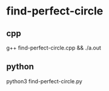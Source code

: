 # find-perfect-circle

## cpp
g++  find-perfect-circle.cpp && ./a.out
## python
python3 find-perfect-circle.py
